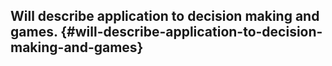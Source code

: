 ## Will describe application to decision making and games. {#will-describe-application-to-decision-making-and-games}